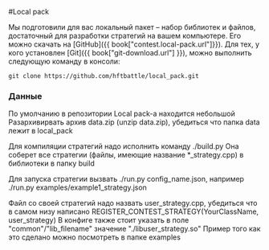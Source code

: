 #Local pack

Мы подготовили для вас локальный пакет – набор библиотек и файлов, достаточный для разработки стратегий на вашем компьютере. Его можно скачать на [GitHub]({{ book["contest.local-pack.url"]}}). Для тех, у кого установлен [Git]({{ book["git-download.url"] }}), можно выполнить следующую команду в консоли:
```
git clone https://github.com/hftbattle/local_pack.git
```



### Данные
По умолчанию в репозитории Local pack-а находится небольшой 
Разархивирвать архив data.zip (unzip data.zip), убедиться что папка data лежит в local_pack

Для компиляции стратегий надо исполнить команду ./build.py
Она соберет все стратегии (файлы, имеющие название *_strategy.cpp) в библиотеки в папку build

Для запуска стратегии вызвать ./run.py config_name.json,
например ./run.py examples/example1_strategy.json

Файл со своей стратегий надо назвать user_strategy.cpp, убедиться что в самом низу написано REGISTER_CONTEST_STRATEGY(YourClassName, user_strategy)
В конфиге также стоит указать в поле "common"/"lib_filename" значение "./libuser_strategy.so"
Пример того как это сделано можно посмотреть в папке examples
